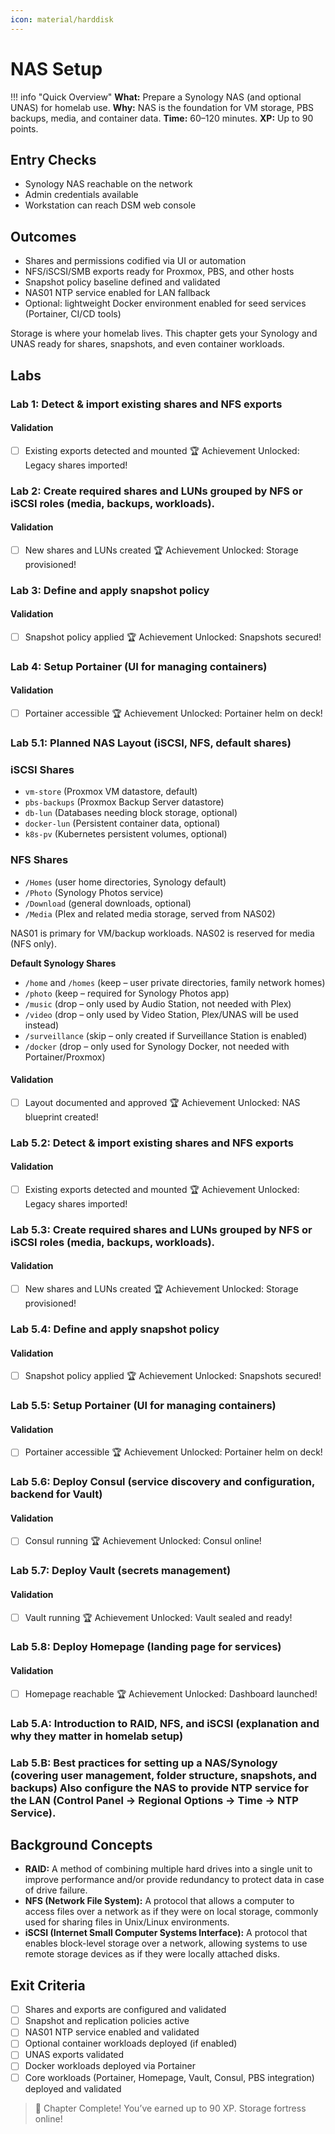 ```yaml
---
icon: material/harddisk
---
```

# NAS Setup

!!! info "Quick Overview"
    **What:** Prepare a Synology NAS (and optional UNAS) for homelab use.
    **Why:** NAS is the foundation for VM storage, PBS backups, media, and container data.
    **Time:** 60–120 minutes.
    **XP:** Up to 90 points.

## Entry Checks
- Synology NAS reachable on the network
- Admin credentials available
- Workstation can reach DSM web console

## Outcomes
- Shares and permissions codified via UI or automation
- NFS/iSCSI/SMB exports ready for Proxmox, PBS, and other hosts
- Snapshot policy baseline defined and validated
- NAS01 NTP service enabled for LAN fallback
- Optional: lightweight Docker environment enabled for seed services (Portainer, CI/CD tools)

Storage is where your homelab lives. This chapter gets your Synology and UNAS ready for shares, snapshots, and even container workloads.

## Labs

### Lab 1: Detect & import existing shares and NFS exports

#### Validation
- [ ] Existing exports detected and mounted
🏆 Achievement Unlocked: Legacy shares imported!

### Lab 2: Create required shares and LUNs grouped by NFS or iSCSI roles (media, backups, workloads).

#### Validation
- [ ] New shares and LUNs created
🏆 Achievement Unlocked: Storage provisioned!

### Lab 3: Define and apply snapshot policy

#### Validation
- [ ] Snapshot policy applied
🏆 Achievement Unlocked: Snapshots secured!

### Lab 4: Setup Portainer (UI for managing containers)

#### Validation
- [ ] Portainer accessible
🏆 Achievement Unlocked: Portainer helm on deck!

### Lab 5.1: Planned NAS Layout (iSCSI, NFS, default shares)

### iSCSI Shares
- `vm-store` (Proxmox VM datastore, default)
- `pbs-backups` (Proxmox Backup Server datastore)
- `db-lun` (Databases needing block storage, optional)
- `docker-lun` (Persistent container data, optional)
- `k8s-pv` (Kubernetes persistent volumes, optional)

### NFS Shares
- `/Homes` (user home directories, Synology default)
- `/Photo` (Synology Photos service)
- `/Download` (general downloads, optional)
- `/Media` (Plex and related media storage, served from NAS02)

NAS01 is primary for VM/backup workloads. NAS02 is reserved for media (NFS only).

**Default Synology Shares**
- `/home` and `/homes` (keep – user private directories, family network homes)
- `/photo` (keep – required for Synology Photos app)
- `/music` (drop – only used by Audio Station, not needed with Plex)
- `/video` (drop – only used by Video Station, Plex/UNAS will be used instead)
- `/surveillance` (skip – only created if Surveillance Station is enabled)
- `/docker` (drop – only used for Synology Docker, not needed with Portainer/Proxmox)

#### Validation
- [ ] Layout documented and approved
🏆 Achievement Unlocked: NAS blueprint created!

### Lab 5.2: Detect & import existing shares and NFS exports

#### Validation
- [ ] Existing exports detected and mounted
🏆 Achievement Unlocked: Legacy shares imported!

### Lab 5.3: Create required shares and LUNs grouped by NFS or iSCSI roles (media, backups, workloads).

#### Validation
- [ ] New shares and LUNs created
🏆 Achievement Unlocked: Storage provisioned!

### Lab 5.4: Define and apply snapshot policy

#### Validation
- [ ] Snapshot policy applied
🏆 Achievement Unlocked: Snapshots secured!

### Lab 5.5: Setup Portainer (UI for managing containers)

#### Validation
- [ ] Portainer accessible
🏆 Achievement Unlocked: Portainer helm on deck!

### Lab 5.6: Deploy Consul (service discovery and configuration, backend for Vault)

#### Validation
- [ ] Consul running
🏆 Achievement Unlocked: Consul online!

### Lab 5.7: Deploy Vault (secrets management)

#### Validation
- [ ] Vault running
🏆 Achievement Unlocked: Vault sealed and ready!

### Lab 5.8: Deploy Homepage (landing page for services)

#### Validation
- [ ] Homepage reachable
🏆 Achievement Unlocked: Dashboard launched!

### Lab 5.A: Introduction to RAID, NFS, and iSCSI (explanation and why they matter in homelab setup)

### Lab 5.B: Best practices for setting up a NAS/Synology (covering user management, folder structure, snapshots, and backups) Also configure the NAS to provide NTP service for the LAN (Control Panel → Regional Options → Time → NTP Service).

## Background Concepts
- **RAID:** A method of combining multiple hard drives into a single unit to improve performance and/or provide redundancy to protect data in case of drive failure.
- **NFS (Network File System):** A protocol that allows a computer to access files over a network as if they were on local storage, commonly used for sharing files in Unix/Linux environments.
- **iSCSI (Internet Small Computer Systems Interface):** A protocol that enables block-level storage over a network, allowing systems to use remote storage devices as if they were locally attached disks.

## Exit Criteria
- [ ] Shares and exports are configured and validated
- [ ] Snapshot and replication policies active
- [ ] NAS01 NTP service enabled and validated
- [ ] Optional container workloads deployed (if enabled)
- [ ] UNAS exports validated
- [ ] Docker workloads deployed via Portainer
- [ ] Core workloads (Portainer, Homepage, Vault, Consul, PBS integration) deployed and validated

> 🎉 Chapter Complete! You’ve earned up to 90 XP. Storage fortress online!

